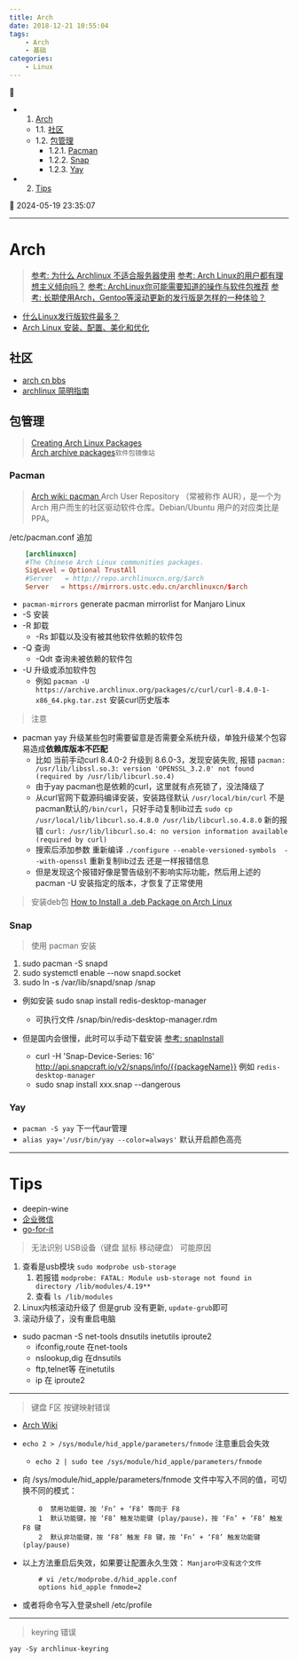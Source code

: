```yaml
---
title: Arch
date: 2018-12-21 10:55:04
tags: 
    - Arch
    - 基础
categories: 
    - Linux
---
```


💠

- 1. [Arch](#arch)
    - 1.1. [社区](#社区)
    - 1.2. [包管理](#包管理)
        - 1.2.1. [Pacman](#pacman)
        - 1.2.2. [Snap](#snap)
        - 1.2.3. [Yay](#yay)
- 2. [Tips](#tips)

💠 2024-05-19 23:35:07
****************************************

# Arch

> [参考: 为什么 Archlinux 不适合服务器使用](https://www.tuicool.com/articles/byAFZr)
> [参考: Arch Linux的用户都有理想主义倾向吗？](https://www.zhihu.com/question/49439472)
> [参考: ArchLinux你可能需要知道的操作与软件包推荐](https://www.viseator.com/2017/07/02/arch_more/)
> [参考: 长期使用Arch，Gentoo等滚动更新的发行版是怎样的一种体验？](https://www.zhihu.com/question/37720991?sort=created)

- [什么Linux发行版软件最多？](https://www.lulinux.com/archives/2787)
- [Arch Linux 安装、配置、美化和优化](http://www.cnblogs.com/bluestorm/p/5929172.html)

## 社区

- [arch cn bbs](https://bbs.archlinuxcn.org/viewforum.php?id=19)
- [archlinux 简明指南](https://arch.icekylin.online/)

## 包管理

> [Creating Arch Linux Packages](https://www.theurbanpenguin.com/creating-arch-linux-packages/)  
> [Arch archive packages](https://archive.archlinux.org/packages/)`软件包镜像站`

### Pacman

> [Arch wiki: pacman ](https://wiki.archlinux.org/index.php/Pacman_(%E7%AE%80%E4%BD%93%E4%B8%AD%E6%96%87)#%E5%88%A0%E9%99%A4%E8%BD%AF%E4%BB%B6%E5%8C%85)
> Arch User Repository （常被称作 AUR），是一个为 Arch 用户而生的社区驱动软件仓库。Debian/Ubuntu 用户的对应类比是 PPA。

/etc/pacman.conf 追加

```conf
    [archlinuxcn]
    #The Chinese Arch Linux communities packages.
    SigLevel = Optional TrustAll
    #Server   = http://repo.archlinuxcn.org/$arch
    Server   = https://mirrors.ustc.edu.cn/archlinuxcn/$arch
```

- `pacman-mirrors` generate pacman mirrorlist for Manjaro Linux
- -S 安装
- -R 卸载
   - -Rs 卸载以及没有被其他软件依赖的软件包
- -Q 查询
   - -Qdt 查询未被依赖的软件包
- -U 升级或添加软件包
    - 例如 `pacman -U https://archive.archlinux.org/packages/c/curl/curl-8.4.0-1-x86_64.pkg.tar.zst` 安装curl历史版本

> 注意
- pacman yay 升级某些包时需要留意是否需要全系统升级，单独升级某个包容易造成**依赖库版本不匹配**
    - 比如 当前手动curl 8.4.0-2 升级到 8.6.0-3，发现安装失败, 报错 `pacman: /usr/lib/libssl.so.3: version 'OPENSSL_3.2.0' not found (required by /usr/lib/libcurl.so.4)`
    - 由于yay pacman也是依赖的curl，这里就有点死锁了，没法降级了
    - 从curl官网下载源码编译安装，安装路径默认 `/usr/local/bin/curl` 不是pacman默认的`/bin/curl`，只好手动复制lib过去 `sudo cp /usr/local/lib/libcurl.so.4.8.0 /usr/lib/libcurl.so.4.8.0` 新的报错 `curl: /usr/lib/libcurl.so.4: no version information available (required by curl)`
    - 搜索后添加参数 重新编译 `./configure --enable-versioned-symbols  --with-openssl` 重新复制lib过去 还是一样报错信息
    - 但是发现这个报错好像是警告级别不影响实际功能，然后用上述的 pacman -U 安装指定的版本，才恢复了正常使用

> 安装deb包 [How to Install a .deb Package on Arch Linux](https://www.baeldung.com/linux/arch-install-deb-package)


### Snap

> 使用 pacman 安装
1. sudo pacman -S snapd
2. sudo systemctl enable --now snapd.socket
3. sudo ln -s /var/lib/snapd/snap /snap

- 例如安装 sudo snap install redis-desktop-manager
    - 可执行文件 /snap/bin/redis-desktop-manager.rdm

- 但是国内会很慢，此时可以手动下载安装 [参考: snapInstall](https://kuricat.com/gist/snap-install-too-slow-zmbjy)
    - curl -H 'Snap-Device-Series: 16' http://api.snapcraft.io/v2/snaps/info/{{packageName}} 例如 `redis-desktop-manager`
    - sudo snap install xxx.snap --dangerous


### Yay

- `pacman -S yay` 下一代aur管理
- `alias yay='/usr/bin/yay --color=always'` 默认开启颜色高亮

************************

# Tips

- deepin-wine
- [企业微信](https://aur.archlinux.org/packages/deepin-wxwork/)
- [go-for-it](https://aur.archlinux.org/packages/go-for-it/)

> 无法识别 USB设备（键盘 鼠标 移动硬盘） 可能原因

1. 查看是usb模块 `sudo modprobe usb-storage`
    1. 若报错 `modprobe: FATAL: Module usb-storage not found in directory /lib/modules/4.19**`
    2. 查看 `ls /lib/modules`
2. Linux内核滚动升级了 但是grub 没有更新, `update-grub`即可
3. 滚动升级了，没有重启电脑

- sudo pacman -S net-tools dnsutils inetutils iproute2
    - ifconfig,route 在net-tools
    - nslookup,dig 在dnsutils
    - ftp,telnet等 在inetutils
    - ip 在 iproute2

************************

> 键盘 F区 按键映射错误

- [Arch Wiki](https://wiki.archlinux.org/index.php/Apple_Keyboard#Function_keys_do_not_work)
- `echo 2 > /sys/module/hid_apple/parameters/fnmode` 注意重启会失效
  - `echo 2 | sudo tee /sys/module/hid_apple/parameters/fnmode`

- 向 /sys/module/hid_apple/parameters/fnmode 文件中写入不同的值，可切换不同的模式：
    ```
        0  禁用功能键，按 ‘Fn’ + ‘F8’ 等同于 F8
        1  默认功能键，按 ‘F8’ 触发功能键 (play/pause)，按 ‘Fn’ + ‘F8’ 触发 F8 键
        2  默认非功能键，按 ‘F8’ 触发 F8 键，按 ‘Fn’ + ‘F8’ 触发功能键 (play/pause)
    ```
- 以上方法重启后失效，如果要让配置永久生效： `Manjaro中没有这个文件`
    ```
        # vi /etc/modprobe.d/hid_apple.conf
        options hid_apple fnmode=2
    ```
- 或者将命令写入登录shell /etc/profile

************************

> keyring 错误

`yay -Sy archlinux-keyring`

